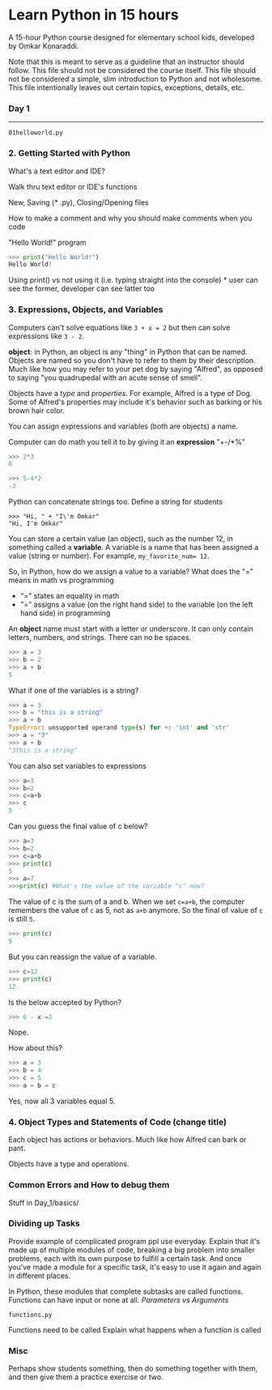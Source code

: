 # Learn Python in 15 hours
A 15-hour Python course designed for elementary school kids, developed by Omkar Konaraddi.

Note that this is meant to serve as a guideline that an instructor should follow. This file should not be considered the course itself. This file should not be considered a simple, slim introduction to Python and not wholesome. This file intentionally leaves out certain topics, exceptions, details, etc.

### Day 1
------

`01helloworld.py`


### 2. Getting Started with Python

What's a text editor and IDE?

Walk thru text editor or IDE's functions

New, Saving (* .py), Closing/Opening files

How to make a comment and why you should make comments when you code

"Hello World!" program
```Python
>>> print("Hello World!")
Hello World!
```

Using print() vs not using it (i.e. typing straight into the console)
    * user can see the former, developer can see latter too

### 3. Expressions, Objects, and Variables

Computers can't solve equations like `3 + x = 2` but then can solve expressions like `3 - 2`.

**object**: in Python, an object is any "thing" in Python that can be named. Objects are named so you don't have to refer to them by their description. Much like how you may refer to your pet dog by saying "Alfred", as opposed to saying "you quadrupedal with an acute sense of smell".

Objects have a *type* and *properties*. For example, Alfred is a type of Dog. Some of Alfred's properties may include it's behavior such as barking or his brown hair color.

You can assign expressions and variables (both are objects) a name.

Computer can do math you tell it to by giving it an **expression** "+-/*%"
```Python
>>> 2*3
6

>>> 5-4*2
-3
```

Python can concatenate strings too.
Define a string for students
```
>>> "Hi, " + "I\'m Omkar"
"Hi, I'm Omkar"
```

You can store a certain value (an object), such as the number 12, in something called a **variable**. A variable is a name that has been assigned a value (string or number). For example, `my_favorite_num= 12`.

So, in Python, how do we assign a value to a variable?
What does the "=" means in math vs programming
* "=" states an equality in math
* "=" assigns a value (on the right hand side) to the variable (on the left hand side) in programming

An **object** name must start with a letter or underscore. It can only contain letters, numbers, and strings. There can no be spaces.

```Python
>>> a = 3
>>> b = 2
>>> a + b
5
```
What if one of the variables is a string?
```Python
>>> a = 3
>>> b = "this is a string"
>>> a + b
TypeError: unsupported operand type(s) for +: 'int' and 'str'
>>> a = "3"
>>> a + b
"3this is a string"
```

You can also set variables to expressions
```Python
>>> a=3
>>> b=2
>>> c=a+b
>>> c
5
```

Can you guess the final value of c below?
```Python
>>> a=3
>>> b=2
>>> c=a+b
>>> print(c)
5
>>> a=7
>>>print(c) #What's the value of the variable "c" now?
```

The value of c is the sum of a and b. When we set `c=a+b`, the computer remembers the value of `c` as 5, not as `a+b` anymore. So the final of value of `c` is still `5`.
```Python
>>> print(c)
5

```

But you can reassign the value of a variable.
```Python
>>> c=12
>>> print(c)
12
```

Is the below accepted by Python?
```Python
>>> 6 - x =2
```
Nope.

How about this?
```Python
>>> a = 3
>>> b = 4
>>> c = 5
>>> a = b = c
```
Yes, now all 3 variables equal 5.

### 4. Object Types and Statements of Code (change title)

Each object has actions or behaviors. Much like how Alfred can bark or pant.

Objects have a type and operations.

### Common Errors and How to debug them

Stuff in Day_1/basics/

### Dividing up Tasks

Provide example of complicated program ppl use everyday.
Explain that it's made up of multiple modules of code, breaking a big problem into smaller problems,
each with its own purpose to fulfill a certain task. And once you've made a module for a specific task,
it's easy to use it again and again in different places.

In Python, these modules that complete subtasks are called functions.
Functions can have input or none at all.
*Parameters vs Arguments*

`functions.py`

Functions need to be called
Explain what happens when a function is called

### Misc

Perhaps show students something, then do something together with them, and then give them a practice exercise or two.
